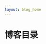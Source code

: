 ```yaml
---
layout: blog_home
---
```

# 博客目录
<div class="max-w-[1080px]">
 <div class="mt-4" v-for="post of posts">
        <!-- <a :href="post.url">{{ post.frontmatter.title }}</a>
      <span>by {{ post.frontmatter.author }}</span> -->
      <!-- 整个block跳转有些影响体验，最好是有个查看更多的效果 -->
      <!-- <a class="no-underline" :href="withBase(post.url)">
        <div class="rounded-2xl cursor-pointer text-xs max-h-2xl bg-bluegray-200 py-4 px-8 overflow-hidden" v-html="post.html"></div>
        <button class="absolute inset-x-0 bottom-0 flex justify-center items-center bg-white">
          <svg xmlns="http://www.w3.org/2000/svg" class="h-6 w-6" fill="none" viewBox="0 0 24 24" stroke="currentColor" stroke-width="2">
            <path stroke-linecap="round" stroke-linejoin="round" d="M19 9l-7 7-7-7" />
          </svg>
        </button>
      </a> -->
      <ArticleSummary :html-content="post.html" ></ArticleSummary>
      
 </div>

</div>

<script setup lang="ts">
import { data as posts } from '@/data/blog.data'
import { withBase } from 'vitepress'
import ArticleSummary from '@theme/components/ArticleSummary.vue'
console.log(posts);
</script>
<style>
  .vp-doc a {
    text-decoration: none;
    color: inherit;
  }
</style>
